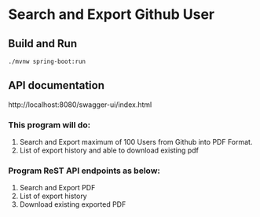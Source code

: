 # Search and Export Github User

## Build and Run
    ./mvnw spring-boot:run

## API documentation
http://localhost:8080/swagger-ui/index.html


### This program will do:
1. Search and Export maximum of 100 Users from Github into PDF Format.
2. List of export history and able to download existing pdf

### Program ReST API endpoints as below:
1. Search and Export PDF
2. List of export history
3. Download existing exported PDF